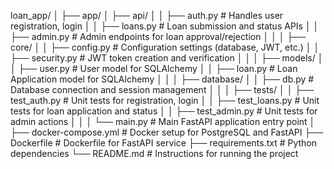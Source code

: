 loan_app/
│
├── app/
│   ├── api/
│   │   ├── auth.py               # Handles user registration, login
│   │   ├── loans.py              # Loan submission and status APIs
│   │   ├── admin.py              # Admin endpoints for loan approval/rejection
│   │
│   ├── core/
│   │   ├── config.py             # Configuration settings (database, JWT, etc.)
│   │   ├── security.py           # JWT token creation and verification
│   │
│   ├── models/
│   │   ├── user.py               # User model for SQLAlchemy
│   │   ├── loan.py               # Loan Application model for SQLAlchemy
│   │
│   ├── database/
│   │   ├── db.py                 # Database connection and session management
│   │
│   ├── tests/
│   │   ├── test_auth.py          # Unit tests for registration, login
│   │   ├── test_loans.py         # Unit tests for loan application and status
│   │   ├── test_admin.py         # Unit tests for admin actions
│   │
│   └── main.py                   # Main FastAPI application entry point
│
├── docker-compose.yml             # Docker setup for PostgreSQL and FastAPI
├── Dockerfile                     # Dockerfile for FastAPI service
├── requirements.txt               # Python dependencies
└── README.md                      # Instructions for running the project
